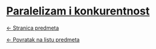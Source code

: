 # [Paralelizam i konkurentnost](https://www.github.com/studosi-fer/PIK)
[<- Stranica predmeta](https://www.fer.unizg.hr/predmet/opsa)

[<- Povratak na listu predmeta](https://www.github.com/studosi/FER)